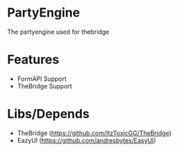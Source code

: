 # PartyEngine
The partyengine used for thebridge
# Features
- FormAPI Support
- TheBridge Support
# Libs/Depends
- TheBridge (https://github.com/ItzToxicGG/TheBridge)
- EazyUI (https://github.com/andresbytes/EasyUI)

